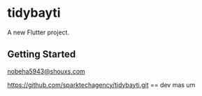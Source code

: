# tidybayti

A new Flutter project.

## Getting Started

nobeha5943@shouxs.com

https://github.com/sparktechagency/tidybayti.git == dev mas um